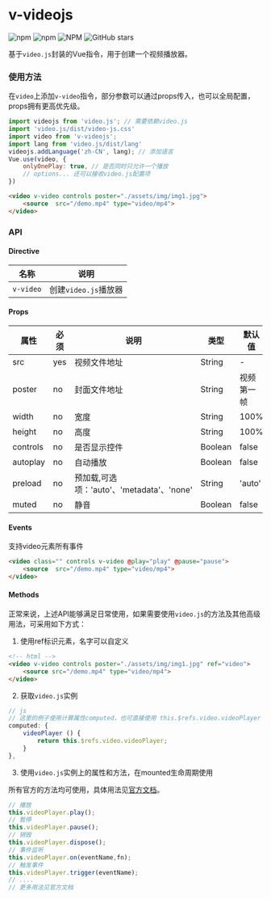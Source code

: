# v-videojs
![npm](https://img.shields.io/npm/dt/v-videojs)
![npm](https://img.shields.io/npm/v/v-videojs)
![NPM](https://img.shields.io/npm/l/v-videojs)
![GitHub stars](https://img.shields.io/github/stars/bwrong/v-video?style=social)

基于`video.js`封装的Vue指令，用于创建一个视频播放器。
### 使用方法
在`video`上添加`v-video`指令，部分参数可以通过props传入，也可以全局配置，props拥有更高优先级。

```js
import videojs from 'video.js'; // 需要依赖video.js
import 'video.js/dist/video-js.css'
import video from 'v-videojs';
import lang from 'video.js/dist/lang'
videojs.addLanguage('zh-CN', lang); // 添加语言
Vue.use(video, {
    onlyOnePlay: true, // 是否同时只允许一个播放
    // options... 还可以接收video.js配置项
})
```
```html
<video v-video controls poster="./assets/img/img1.jpg">
    <source  src="/demo.mp4" type="video/mp4">
</video>
```

### API

#### Directive

|名称|说明|
|---|---|
|`v-video`|创建`video.js`播放器|

#### Props

|属性|必须|说明|类型|默认值|
|---|---|---|---|---|
|src|yes|视频文件地址|String|-|
|poster|no|封面文件地址|String|视频第一帧|
|width|no|宽度|String|100%|
|height|no|高度|String|100%|
|controls|no|是否显示控件|Boolean|false|
|autoplay|no|自动播放|Boolean|false|
|preload|no|预加载,可选项：'auto'、'metadata'、'none'|String|'auto'|
|muted|no|静音|Boolean|false|
#### Events
支持video元素所有事件
```html
<video class="" controls v-video @play="play" @pause="pause">
    <source  src="/demo.mp4" type="video/mp4">
</video>
```

#### Methods

正常来说，上述API能够满足日常使用，如果需要使用`video.js`的方法及其他高级用法，可采用如下方式：
1. 使用ref标识元素，名字可以自定义

```html
<!-- html -->
<video v-video controls poster="./assets/img/img1.jpg" ref="video">
    <source src="/demo.mp4" type="video/mp4">
</video>
```
2. 获取`video.js`实例

```js
// js
// 这里的例子使用计算属性computed，也可直接使用 this.$refs.video.videoPlayer
computed: {
    videoPlayer () {
        return this.$refs.video.videoPlayer;
    }
},
```
3. 使用`video.js`实例上的属性和方法，在mounted生命周期使用

所有官方的方法均可使用，具体用法见[官方文档](https://videojs.com)。

```js
// 播放
this.videoPlayer.play();
// 暂停
this.videoPlayer.pause();
// 销毁
this.videoPlayer.dispose();
// 事件监听
this.videoPlayer.on(eventName,fn);
// 触发事件
this.videoPlayer.trigger(eventName);
// ....
// 更多用法见官方文档
```

